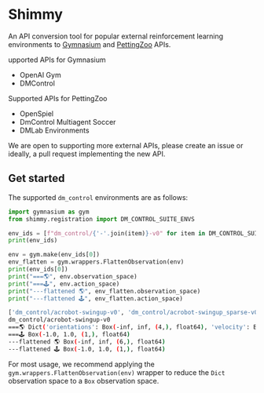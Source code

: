 # Shimmy

An API conversion tool for popular external reinforcement learning environments to [Gymnasium](https://github.com/farama-Foundation/gymnasium) and [PettingZoo](https://github.com/farama-Foundation/pettingZoo/) APIs.

upported APIs for Gymnasium
* OpenAI Gym
* DMControl

Supported APIs for PettingZoo
* OpenSpiel
* DmControl Multiagent Soccer
* DMLab Environments

We are open to supporting more external APIs, please create an issue or ideally, a pull request implementing the new API.


## Get started

The supported `dm_control` environments are as follows:

```python
import gymnasium as gym
from shimmy.registration import DM_CONTROL_SUITE_ENVS

env_ids = [f"dm_control/{'-'.join(item)}-v0" for item in DM_CONTROL_SUITE_ENVS]
print(env_ids)

env = gym.make(env_ids[0])
env_flatten = gym.wrappers.FlattenObservation(env)
print(env_ids[0])
print("===🌎", env.observation_space)
print("===🕹️", env.action_space)
print("---flattened 🌎", env_flatten.observation_space)
print("---flattened 🕹️", env_flatten.action_space)
```
```bash
['dm_control/acrobot-swingup-v0', 'dm_control/acrobot-swingup_sparse-v0', 'dm_control/ball_in_cup-catch-v0', 'dm_control/cartpole-balance-v0', 'dm_control/cartpole-balance_sparse-v0', 'dm_control/cartpole-swingup-v0', 'dm_control/cartpole-swingup_sparse-v0', 'dm_control/cartpole-two_poles-v0', 'dm_control/cartpole-three_poles-v0', 'dm_control/cheetah-run-v0', 'dm_control/dog-stand-v0', 'dm_control/dog-walk-v0', 'dm_control/dog-trot-v0', 'dm_control/dog-run-v0', 'dm_control/dog-fetch-v0', 'dm_control/finger-spin-v0', 'dm_control/finger-turn_easy-v0', 'dm_control/finger-turn_hard-v0', 'dm_control/fish-upright-v0', 'dm_control/fish-swim-v0', 'dm_control/hopper-stand-v0', 'dm_control/hopper-hop-v0', 'dm_control/humanoid-stand-v0', 'dm_control/humanoid-walk-v0', 'dm_control/humanoid-run-v0', 'dm_control/humanoid-run_pure_state-v0', 'dm_control/humanoid_CMU-stand-v0', 'dm_control/humanoid_CMU-run-v0', 'dm_control/lqr-lqr_2_1-v0', 'dm_control/lqr-lqr_6_2-v0', 'dm_control/manipulator-bring_ball-v0', 'dm_control/manipulator-bring_peg-v0', 'dm_control/manipulator-insert_ball-v0', 'dm_control/manipulator-insert_peg-v0', 'dm_control/pendulum-swingup-v0', 'dm_control/point_mass-easy-v0', 'dm_control/point_mass-hard-v0', 'dm_control/quadruped-walk-v0', 'dm_control/quadruped-run-v0', 'dm_control/quadruped-escape-v0', 'dm_control/quadruped-fetch-v0', 'dm_control/reacher-easy-v0', 'dm_control/reacher-hard-v0', 'dm_control/stacker-stack_2-v0', 'dm_control/stacker-stack_4-v0', 'dm_control/swimmer-swimmer6-v0', 'dm_control/swimmer-swimmer15-v0', 'dm_control/walker-stand-v0', 'dm_control/walker-walk-v0', 'dm_control/walker-run-v0']
dm_control/acrobot-swingup-v0
===🌎 Dict('orientations': Box(-inf, inf, (4,), float64), 'velocity': Box(-inf, inf, (2,), float64))
===🕹️ Box(-1.0, 1.0, (1,), float64)
---flattened 🌎 Box(-inf, inf, (6,), float64)
---flattened 🕹️ Box(-1.0, 1.0, (1,), float64)
```

For most usage, we recommend applying the `gym.wrappers.FlattenObservation(env)` wrapper to reduce the `Dict` observation space to a `Box` observation space.
